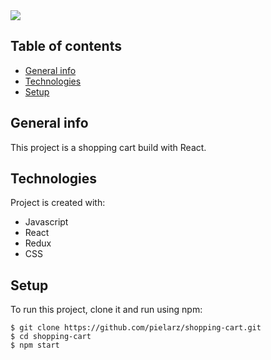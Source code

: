 <img src="https://img.shields.io/badge/status-done%20-green">

## Table of contents

- [General info](#general-info)
- [Technologies](#technologies)
- [Setup](#setup)

## General info

This project is a shopping cart build with React.

## Technologies

Project is created with:

- Javascript
- React
- Redux
- CSS

## Setup

To run this project, clone it and run using npm:

```
$ git clone https://github.com/pielarz/shopping-cart.git
$ cd shopping-cart
$ npm start
```
